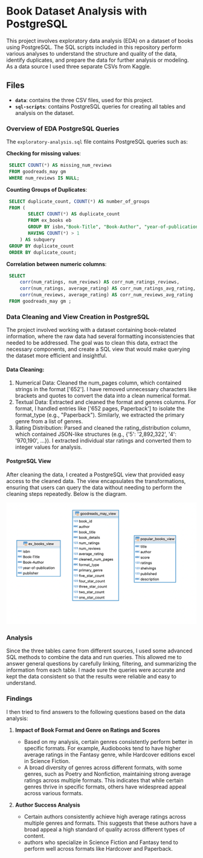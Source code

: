 # Book Dataset Analysis with PostgreSQL

This project involves exploratory data analysis (EDA) on a dataset of books using PostgreSQL. The SQL scripts included in this repository perform various analyses to understand the structure and quality of the data, identify duplicates, and prepare the data for further analysis or modeling. As a data source I used three separate CSVs from Kaggle.

## Files

- **`data`**: contains the three CSV files, used for this project.
- **`sql-scripts`**: contains PostgreSQL queries for creating all tables and analysis on the dataset.

### Overview of EDA PostgreSQL Queries

The `exploratory-analysis.sql` file contains PostgreSQL queries such as:

**Checking for missing values**:

```sql
 SELECT COUNT(*) AS missing_num_reviews
 FROM goodreads_may gm
 WHERE num_reviews IS NULL;
```

**Counting Groups of Duplicates**:

```sql
 SELECT duplicate_count, COUNT(*) AS number_of_groups
 FROM (
	    SELECT COUNT(*) AS duplicate_count
	    FROM ex_books eb
	    GROUP BY isbn,"Book-Title", "Book-Author", "year-of-publication", publisher
	    HAVING COUNT(*) > 1
     ) AS subquery
 GROUP BY duplicate_count
 ORDER BY duplicate_count;
```

**Correlation between numeric columns**:

```sql
 SELECT
     corr(num_ratings, num_reviews) AS corr_num_ratings_reviews,
     corr(num_ratings, average_rating) AS corr_num_ratings_avg_rating,
     corr(num_reviews, average_rating) AS corr_num_reviews_avg_rating
 FROM goodreads_may gm ;
```

### Data Cleaning and View Creation in PostgreSQL

The project involved working with a dataset containing book-related information, where the raw data had several formatting inconsistencies that needed to be addressed. The goal was to clean this data, extract the necessary components, and create a SQL view that would make querying the dataset more efficient and insightful.

#### Data Cleaning:

1. Numerical Data: Cleaned the num_pages column, which contained strings in the format ['652']. I have removed unnecessary characters like brackets and quotes to convert the data into a clean numerical format.
2. Textual Data: Extracted and cleaned the format and genres columns. For format, I handled entries like ['652 pages, Paperback'] to isolate the format_type (e.g., "Paperback"). Similarly, we extracted the primary genre from a list of genres.
3. Rating Distribution: Parsed and cleaned the rating_distribution column, which contained JSON-like structures (e.g., {'5': '2,892,322', '4': '970,190', ...}). I extracted individual star ratings and converted them to integer values for analysis.

#### PostgreSQL View

After cleaning the data, I created a PostgreSQL view that provided easy access to the cleaned data. The view encapsulates the transformations, ensuring that users can query the data without needing to perform the cleaning steps repeatedly. Below is the diagram.

![Diagram View](diagram_view.png)

### Analysis

Since the three tables came from different sources, I used some advanced SQL methods to combine the data and run queries. This allowed me to answer general questions by carefully linking, filtering, and summarizing the information from each table. I made sure the queries were accurate and kept the data consistent so that the results were reliable and easy to understand. 

### Findings 

I then tried to find answers to the following questions based on the data analysis:

1. **Impact of Book Format and Genre on Ratings and Scores** 
 
    * Based on my analysis, certain genres consistently perform better in specific formats. For example, Audiobooks tend to have higher average ratings in the Fantasy genre, while Hardcover editions excel in Science Fiction. 
    * A broad diversity of genres across different formats, with some genres, such as Poetry and Nonfiction, maintaining strong average ratings across multiple formats. This indicates that while certain genres thrive in specific formats, others have widespread appeal across various formats.

2. **Author Success Analysis** 
    * Certain authors consistently achieve high average ratings across multiple genres and formats. This suggests that these authors have a broad appeal a high standard of quality across different types of content.
    * authors who specialize in Science Fiction and Fantasy tend to perform well across formats like Hardcover and Paperback. 
